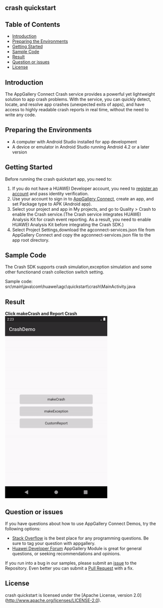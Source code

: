## crash quickstart

## Table of Contents

 * [Introduction](#introduction)
 * [Preparing the Environments](#preparing-the-environments)
 * [Getting Started](#getting-started)
 * [Sample Code](#sample-Code)
 * [Result](#result)
 * [Question or issues](#question-or-issues)
 * [License](#license)

## Introduction
The AppGallery Connect Crash service provides a powerful yet lightweight solution to app crash problems. With the service, you can quickly detect, locate, and resolve app crashes (unexpected exits of apps), and have access to highly readable crash reports in real time, without the need to write any code.

## Preparing the Environments
* A computer with Android Studio installed for app development
* A device or emulator in Android Studio running Android 4.2 or a later version 

## Getting Started
Before running the crash quickstart app, you need to:
1. If you do not have a HUAWEI Developer account, you need to [register an account](https://developer.huawei.com/consumer/en/doc/start/registration-and-verification-0000001053628148) and pass identity verification.
2. Use your account to sign in to [AppGallery Connect](https://developer.huawei.com/consumer/cn/doc/development/AppGallery-connect-Guides/agc-get-started), create an app, and set Package type to APK (Android app).
3. Select your project and app in My projects, and go to Quality > Crash to enable the Crash service.(The Crash service integrates HUAWEI Analysis Kit for crash event reporting. As a result, you need to enable HUAWEI Analysis Kit before integrating the Crash SDK.)
4. Select Project Settings,download the agconnect-services.json file from AppGallery Connect and copy the agconnect-services.json file to the app root directory.

## Sample Code
The Crash SDK supports crash simulation,exception simulation and some other functionand crash collection switch setting.

Sample code: src\main\java\com\huawei\agc\quickstart\crash\MainActivity.java

## Result
**Click makeCrash and Report Crash**</br>
<img src="images/crash.gif" alt="resultpage" height="600"/>

## Question or issues
If you have questions about how to use AppGallery Connect Demos, try the following options:  
* [Stack Overflow](https://stackoverflow.com/users/14194729/appgallery-connect) is the best place for any programming questions. Be sure to tag your question with appgallery.  
* [Huawei Developer Forum](https://forums.developer.huawei.com/forumPortal/en/home?fid=0101188387844930001) AppGallery Module is great for general questions, or seeking recommendations and opinions.

If you run into a bug in our samples, please submit an [issue](https://github.com/AppGalleryConnect/agc-demos/issues) to the Repository. Even better you can submit a [Pull Request](https://github.com/AppGalleryConnect/agc-demos/pulls) with a fix.

## License
crash quickstart is licensed under the [Apache License, version 2.0] (http://www.apache.org/licenses/LICENSE-2.0).

